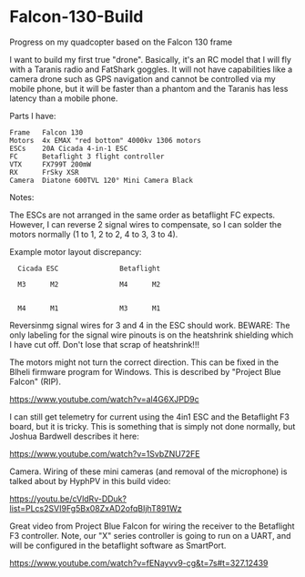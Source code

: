 # Falcon-130-Build
Progress on my quadcopter based on the Falcon 130 frame

I want to build my first true "drone".  Basically, it's an RC model that I will fly with a Taranis radio and FatShark goggles.  It will not have capabilities like a camera drone such as GPS navigation and cannot be controlled via my mobile phone, but it will be faster than a phantom and the Taranis has less latency than a mobile phone.

Parts I have:

    Frame   Falcon 130
    Motors  4x EMAX "red bottom" 4000kv 1306 motors
    ESCs    20A Cicada 4-in-1 ESC
    FC      Betaflight 3 flight controller
    VTX     FX799T 200mW 
    RX      FrSky XSR
    Camera  Diatone 600TVL 120° Mini Camera Black

Notes:

The ESCs are not arranged in the same order as betaflight FC expects.  However, I can reverse 2 signal wires to compensate, so I can solder the motors normally (1 to 1, 2 to 2, 4 to 3, 3 to 4).

Example motor layout discrepancy:

      Cicada ESC               Betaflight
      
      M3      M2               M4      M2
      
      
      M4      M1               M3      M1
      
Reversinmg signal wires for 3 and 4 in the ESC should work.  BEWARE: The only labeling for the signal wire pinouts is on the heatshrink shielding which I have cut off.  Don't lose that scrap of heatshrink!!!


The motors might not turn the correct direction.  This can be fixed in the Blheli firmware program for Windows.  This is described by "Project Blue Falcon" (RIP).

https://www.youtube.com/watch?v=al4G6XJPD9c

I can still get telemetry for current using the 4in1 ESC and the Betaflight F3 board, but it is tricky.  This is something that is simply not done normally, but Joshua Bardwell describes it here:

https://www.youtube.com/watch?v=1SvbZNU72FE

Camera.  Wiring of these mini cameras (and removal of the microphone) is talked about by HyphPV in this build video:

https://youtu.be/cVldRv-DDuk?list=PLcs2SVI9Fg5Bx08ZxAD2ofqBIjhT891Wz

Great video from Project Blue Falcon for wiring the receiver to the Betaflight F3 controller.  Note, our "X" series controller is going to run on a UART, and will be configured in the betaflight software as SmartPort.

https://www.youtube.com/watch?v=fENayvv9-cg&t=7s#t=327.12439
